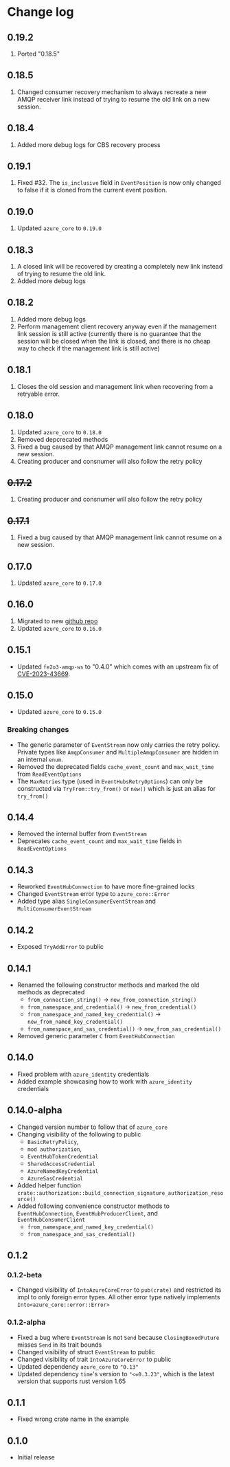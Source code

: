 # Change log

## 0.19.2

1. Ported "0.18.5"

## 0.18.5

1. Changed consumer recovery mechanism to always recreate a new AMQP receiver link instead of trying
   to resume the old link on a new session.

## 0.18.4

1. Added more debug logs for CBS recovery process

## 0.19.1

1. Fixed #32. The `is_inclusive` field in `EventPosition` is now only changed to false if it is
   cloned from the current event position.

## 0.19.0

1. Updated `azure_core` to `0.19.0`

## 0.18.3

1. A closed link will be recovered by creating a completely new link instead of trying to resume the old link.
2. Added more debug logs

## 0.18.2

1. Added more debug logs
2. Perform management client recovery anyway even if the management link session is still active
   (currently there is no guarantee that the session will be closed when the link is closed, and
    there is no cheap way to check if the management link is still active)

## 0.18.1

1. Closes the old session and management link when recovering from a retryable error.

## 0.18.0

1. Updated `azure_core` to `0.18.0`
2. Removed depcrecated methods
3. Fixed a bug caused by that AMQP management link cannot resume on a new session.
4. Creating producer and consnumer will also follow the retry policy

## ~~0.17.2~~

1. Creating producer and consnumer will also follow the retry policy

## ~~0.17.1~~

1. Fixed a bug caused by that AMQP management link cannot resume on a new session.

## 0.17.0

1. Updated `azure_core` to `0.17.0`

## 0.16.0

1. Migrated to new [github repo](https://github.com/minghuaw/azeventhubs)
2. Updated `azure_core` to `0.16.0`

## 0.15.1

- Updated `fe2o3-amqp-ws` to "0.4.0" which comes with an upstream fix of
  [CVE-2023-43669](https://github.com/snapview/tungstenite-rs/pull/379).

## 0.15.0

- Updated `azure_core` to `0.15.0`

### Breaking changes

- The generic parameter of `EventStream` now only carries the retry policy. Private types like
  `AmqpConsumer` and `MultipleAmqpConsumer` are hidden in an internal `enum`.
- Removed the deprecated fields `cache_event_count` and `max_wait_time` from `ReadEventOptions`
- The `MaxRetries` type (used in `EventHubsRetryOptions`) can only be constructed via
  `TryFrom::try_from()` or `new()` which is just an alias for `try_from()`

## 0.14.4

- Removed the internal buffer from `EventStream`
- Deprecates `cache_event_count` and `max_wait_time` fields in `ReadEventOptions`

## 0.14.3

- Reworked `EventHubConnection` to have more fine-grained locks
- Changed `EventStream` error type to `azure_core::Error`
- Added type alias `SingleConsumerEventStream` and `MultiConsumerEventStream`

## 0.14.2

- Exposed `TryAddError` to public

## 0.14.1

- Renamed the following constructor methods and marked the old methods as deprecated
  - `from_connection_string()` -> `new_from_connection_string()`
  - `from_namespace_and_credential()` -> `new_from_credential()`
  - `from_namespace_and_named_key_credential()` -> `new_from_named_key_credential()`
  - `from_namespace_and_sas_credential()` -> `new_from_sas_credential()`
- Removed generic parameter `C` from `EventHubConnection`

## 0.14.0

- Fixed problem with `azure_identity` credentials
- Added example showcasing how to work with `azure_identity` credentials

## 0.14.0-alpha

- Changed version number to follow that of `azure_core`
- Changing visibility of the following to public
  - `BasicRetryPolicy`,
  - `mod authorization`,
  - `EventHubTokenCredential`
  - `SharedAccessCredential`
  - `AzureNamedKeyCredential`
  - `AzureSasCredential`
- Added helper function `crate::authorization::build_connection_signature_authorization_resource()`
- Added following convenience constructor methods to `EventHubConnection`, `EventHubProducerClient`, and `EventHubConsumerClient`
  - `from_namespace_and_named_key_credential()`
  - `from_namespace_and_sas_credential()`

## 0.1.2

### 0.1.2-beta

- Changed visibility of `IntoAzureCoreError` to `pub(crate)` and restricted its impl to only foreign
  error types. All other error type natively implements `Into<azure_core::error::Error>`

### 0.1.2-alpha

- Fixed a bug where `EventStream` is not `Send` because `ClosingBoxedFuture` misses `Send` in its
  trait bounds
- Changed visibility of struct `EventStream` to public
- Changed visibility of trait `IntoAzureCoreError` to public
- Updated dependency `azure_core` to `"0.13"`
- Updated dependency `time`'s version to `"<=0.3.23"`, which is the latest version that supports
  rust version 1.65

## 0.1.1

- Fixed wrong crate name in the example

## 0.1.0

- Initial release
